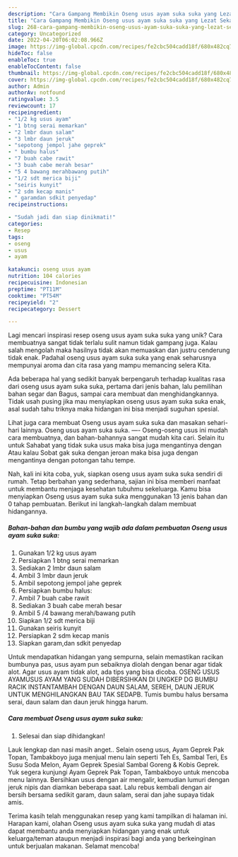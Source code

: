 ```yaml
---
description: "Cara Gampang Membikin Oseng usus ayam suka suka yang Lezat Sekali"
title: "Cara Gampang Membikin Oseng usus ayam suka suka yang Lezat Sekali"
slug: 268-cara-gampang-membikin-oseng-usus-ayam-suka-suka-yang-lezat-sekali
category: Uncategorized
date: 2022-04-20T06:02:08.966Z
image: https://img-global.cpcdn.com/recipes/fe2cbc504cadd18f/680x482cq70/oseng-usus-ayam-suka-suka-foto-resep-utama.jpg
hideToc: false
enableToc: true
enableTocContent: false
thumbnail: https://img-global.cpcdn.com/recipes/fe2cbc504cadd18f/680x482cq70/oseng-usus-ayam-suka-suka-foto-resep-utama.jpg
cover: https://img-global.cpcdn.com/recipes/fe2cbc504cadd18f/680x482cq70/oseng-usus-ayam-suka-suka-foto-resep-utama.jpg
author: Admin
authorAv: notfound
ratingvalue: 3.5
reviewcount: 17
recipeingredient:
- "1/2 kg usus ayam"
- "1 btng serai memarkan"
- "2 lmbr daun salam"
- "3 lmbr daun jeruk"
- "sepotong jempol jahe geprek"
- " bumbu halus"
- "7 buah cabe rawit"
- "3 buah cabe merah besar"
- "5 4 bawang merahbawang putih"
- "1/2 sdt merica biji"
- "seiris kunyit"
- "2 sdm kecap manis"
- " garamdan sdkit penyedap"
recipeinstructions:

- "Sudah jadi dan siap dinikmati!"
categories:
- Resep
tags:
- oseng
- usus
- ayam

katakunci: oseng usus ayam 
nutrition: 104 calories
recipecuisine: Indonesian
preptime: "PT11M"
cooktime: "PT54M"
recipeyield: "2"
recipecategory: Dessert

---
```





Lagi mencari inspirasi resep oseng usus ayam suka suka yang unik? Cara membuatnya sangat tidak terlalu sulit namun tidak gampang juga. Kalau salah mengolah maka hasilnya tidak akan memuaskan dan justru cenderung tidak enak. Padahal oseng usus ayam suka suka yang enak seharusnya mempunyai aroma dan cita rasa yang mampu memancing selera Kita.





Ada beberapa hal yang sedikit banyak berpengaruh terhadap kualitas rasa dari oseng usus ayam suka suka, pertama dari jenis bahan, lalu pemilihan bahan segar dan Bagus, sampai cara membuat dan menghidangkannya. Tidak usah pusing jika mau menyiapkan oseng usus ayam suka suka enak,      asal sudah tahu triknya maka hidangan ini bisa menjadi suguhan spesial.














Lihat juga cara membuat Oseng usus ayam suka suka dan masakan sehari-hari lainnya. Oseng usus ayam suka suka. —- Oseng-oseng usus ini mudah cara membuatnya, dan bahan-bahannya sangat mudah kita cari. Selain itu untuk Sahabat yang tidak suka usus maka bisa juga mengantinya dengan Atau kalau Sobat gak suka dengan jeroan maka bisa juga dengan mengantinya dengan potongan tahu tempe.






Nah, kali ini kita coba, yuk, siapkan oseng usus ayam suka suka sendiri di rumah. Tetap berbahan yang sederhana, sajian ini bisa memberi manfaat untuk membantu menjaga kesehatan tubuhmu sekeluarga. Kamu bisa menyiapkan Oseng usus ayam suka suka menggunakan 13 jenis bahan dan 0 tahap pembuatan. Berikut ini langkah-langkah dalam membuat hidangannya.

<!--inarticleads1-->

##### Bahan-bahan dan bumbu yang wajib ada dalam pembuatan Oseng usus ayam suka suka:

1. Gunakan 1/2 kg usus ayam
1. Persiapkan 1 btng serai memarkan
1. Sediakan 2 lmbr daun salam
1. Ambil 3 lmbr daun jeruk
1. Ambil sepotong jempol jahe geprek
1. Persiapkan  bumbu halus:
1. Ambil 7 buah cabe rawit
1. Sediakan 3 buah cabe merah besar
1. Ambil 5 /4 bawang merah/bawang putih
1. Siapkan 1/2 sdt merica biji
1. Gunakan seiris kunyit
1. Persiapkan 2 sdm kecap manis
1. Siapkan  garam,dan sdkit penyedap


Untuk mendapatkan hidangan yang sempurna, selain memastikan racikan bumbunya pas, usus ayam pun sebaiknya diolah dengan benar agar tidak alot. Agar usus ayam tidak alot, ada tips yang bisa dicoba. OSENG USUS AYAMUSUS AYAM YANG SUDAH DIBERSIHKAN DI UNGKEP DG BUMBU RACIK INSTANTAMBAH DENGAN DAUN SALAM, SEREH, DAUN JERUK UNTUK MENGHILANGKAN BAU TAK SEDAPB. Tumis bumbu halus bersama serai, daun salam dan daun jeruk hingga harum. 

<!--inarticleads2-->

##### Cara membuat Oseng usus ayam suka suka:


1. Selesai dan siap dihidangkan!

Lauk lengkap dan nasi masih anget.. Selain oseng usus, Ayam Geprek Pak Topan, Tambakboyo juga menjual menu lain seperti Teh Es, Sambal Teri, Es Susu Soda Melon, Ayam Geprek Spesial Sambal Goreng &amp; Kobis Geprek. Yuk segera kunjungi Ayam Geprek Pak Topan, Tambakboyo untuk mencoba menu lainnya. Bersihkan usus dengan air mengalir, kemudian lumuri dengan jeruk nipis dan diamkan beberapa saat. Lalu rebus kembali dengan air bersih bersama sedikit garam, daun salam, serai dan jahe supaya tidak amis. 

Terima kasih telah menggunakan resep yang kami tampilkan di halaman ini. Harapan kami, olahan Oseng usus ayam suka suka yang mudah di atas dapat membantu anda menyiapkan hidangan yang enak untuk keluarga/teman ataupun menjadi inspirasi bagi anda yang berkeinginan untuk berjualan makanan. Selamat mencoba!
